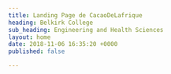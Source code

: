 ```yaml
---
title: Landing Page de CacaoDeLafrique
heading: Belkirk College
sub_heading: Engineering and Health Sciences
layout: home
date: 2018-11-06 16:35:20 +0000
published: false

---
```

